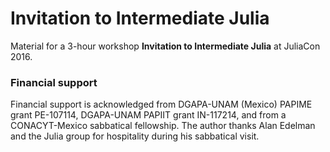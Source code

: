# Invitation to Intermediate Julia

Material for a 3-hour workshop **Invitation to Intermediate Julia** at JuliaCon 2016.


### Financial support

Financial support is acknowledged from DGAPA-UNAM (Mexico) PAPIME grant PE-107114, DGAPA-UNAM PAPIIT grant IN-117214, and from a CONACYT-Mexico sabbatical fellowship. The author thanks Alan Edelman and the Julia group for hospitality during his sabbatical visit.
